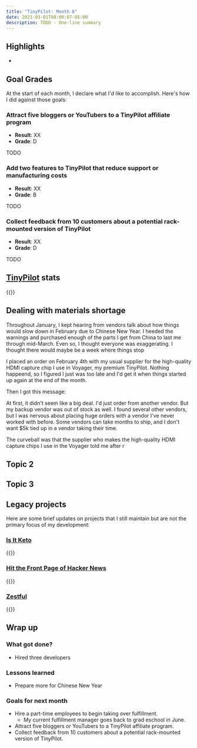 ```yaml
---
title: "TinyPilot: Month 8"
date: 2021-03-01T08:00:07-05:00
description: TODO - One-line summary
---
```


## Highlights

*

## Goal Grades

At the start of each month, I declare what I'd like to accomplish. Here's how I did against those goals:

### Attract five bloggers or YouTubers to a TinyPilot affiliate program

* **Result**: XX
* **Grade**: D

TODO

### Add two features to TinyPilot that reduce support or manufacturing costs

* **Result**: XX
* **Grade**: B

TODO

### Collect feedback from 10 customers about a potential rack-mounted version of TinyPilot

* **Result**: XX
* **Grade**: D

TODO

## [TinyPilot](https://tinypilotkvm.com) stats

{{<revenue-graph project="tinypilot">}}

## Dealing with materials shortage

Throughout January, I kept hearing from vendors talk about how things would slow down in February due to Chinese New Year. I heeded the warnings and purchased enough of the parts I get from China to last me through mid-March. Even so, I thought everyone was exaggerating. I thought there would maybe be a week where things stop

I placed an order on February 4th with my usual supplier for the high-quality HDMI capture chip I use in Voyager, my premium TinyPilot. Nothing happeend, so I figured I just was too late and I'd get it when things started up again at the end of the month.

Then I got this message:

At first, it didn't seem like a big deal. I'd just order from another vendor. But my backup vendor was out of stock as well. I found several other vendors, but I was nervous about placing huge orders with a vendor I've never worked with before. Some vendors can take months to ship, and I don't want $5k tied up in a vendor taking their time.

The curveball was that the supplier who makes the high-quality HDMI capture chips I use in the Voyager told me after r

## Topic 2

## Topic 3

## Legacy projects

Here are some brief updates on projects that I still maintain but are not the primary focus of my development:

### [Is It Keto](https://isitketo.org)

{{<revenue-graph project="isitketo">}}

### [Hit the Front Page of Hacker News](https://hitthefrontpage.com/)

{{<revenue-graph project="hitthefrontpage">}}

### [Zestful](https://zestfuldata.com)

{{<revenue-graph project="zestful">}}

## Wrap up

### What got done?

* Hired three developers

### Lessons learned

* Prepare more for Chinese New Year

### Goals for next month

* Hire a part-time employees to begin taking over fulfillment.
  * My current fulfillment manager goes back to grad eschool in June.
* Attract five bloggers or YouTubers to a TinyPilot affiliate program.
* Collect feedback from 10 customers about a potential rack-mounted version of TinyPilot.
